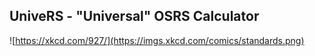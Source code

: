 ## UniveRS - "Universal" OSRS Calculator

![https://xkcd.com/927/](https://imgs.xkcd.com/comics/standards.png)
